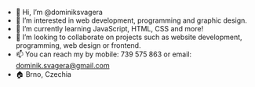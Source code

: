 - 👋 Hi, I’m @dominiksvagera
- 👀 I’m interested in web development, programming and graphic design.
- 🌱 I’m currently learning JavaScript, HTML, CSS and more!
- 💞️ I’m looking to collaborate on projects such as website development, programming, web design or frontend.
- 📫 You can reach my by mobile: 739 575 863 or email: dominik.svagera@gmail.com
- 🏠 Brno, Czechia

<!---
dominiksvagera/dominiksvagera is a ✨ special ✨ repository because its `README.md` (this file) appears on your GitHub profile.
You can click the Preview link to take a look at your changes.
--->
